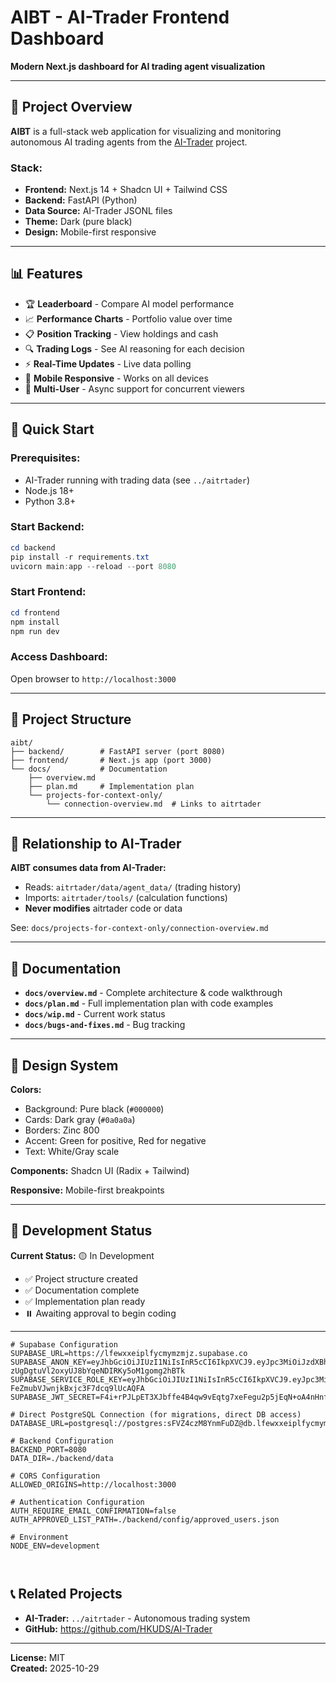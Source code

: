 # AIBT - AI-Trader Frontend Dashboard

**Modern Next.js dashboard for AI trading agent visualization**

---

## 🎯 Project Overview

**AIBT** is a full-stack web application for visualizing and monitoring autonomous AI trading agents from the [AI-Trader](../aitrtader) project.

### Stack:
- **Frontend:** Next.js 14 + Shadcn UI + Tailwind CSS
- **Backend:** FastAPI (Python)
- **Data Source:** AI-Trader JSONL files
- **Theme:** Dark (pure black)
- **Design:** Mobile-first responsive

---

## 📊 Features

- 🏆 **Leaderboard** - Compare AI model performance
- 📈 **Performance Charts** - Portfolio value over time
- 📋 **Position Tracking** - View holdings and cash
- 🔍 **Trading Logs** - See AI reasoning for each decision
- ⚡ **Real-Time Updates** - Live data polling
- 📱 **Mobile Responsive** - Works on all devices
- 👥 **Multi-User** - Async support for concurrent viewers

---

## 🚀 Quick Start

### Prerequisites:
- AI-Trader running with trading data (see `../aitrtader`)
- Node.js 18+
- Python 3.8+

### Start Backend:
```powershell
cd backend
pip install -r requirements.txt
uvicorn main:app --reload --port 8080
```

### Start Frontend:
```powershell
cd frontend
npm install
npm run dev
```

### Access Dashboard:
Open browser to `http://localhost:3000`

---

## 📁 Project Structure

```
aibt/
├── backend/        # FastAPI server (port 8080)
├── frontend/       # Next.js app (port 3000)
└── docs/           # Documentation
    ├── overview.md
    ├── plan.md     # Implementation plan
    └── projects-for-context-only/
        └── connection-overview.md  # Links to aitrtader
```

---

## 🔗 Relationship to AI-Trader

**AIBT consumes data from AI-Trader:**
- Reads: `aitrtader/data/agent_data/` (trading history)
- Imports: `aitrtader/tools/` (calculation functions)
- **Never modifies** aitrtader code or data

See: `docs/projects-for-context-only/connection-overview.md`

---

## 📖 Documentation

- **`docs/overview.md`** - Complete architecture & code walkthrough
- **`docs/plan.md`** - Full implementation plan with code examples
- **`docs/wip.md`** - Current work status
- **`docs/bugs-and-fixes.md`** - Bug tracking

---

## 🎨 Design System

**Colors:**
- Background: Pure black (`#000000`)
- Cards: Dark gray (`#0a0a0a`)
- Borders: Zinc 800
- Accent: Green for positive, Red for negative
- Text: White/Gray scale

**Components:** Shadcn UI (Radix + Tailwind)

**Responsive:** Mobile-first breakpoints

---

## 🔧 Development Status

**Current Status:** 🟡 In Development

- ✅ Project structure created
- ✅ Documentation complete
- ✅ Implementation plan ready
- ⏸️ Awaiting approval to begin coding

---

```
# Supabase Configuration
SUPABASE_URL=https://lfewxxeiplfycmymzmjz.supabase.co
SUPABASE_ANON_KEY=eyJhbGciOiJIUzI1NiIsInR5cCI6IkpXVCJ9.eyJpc3MiOiJzdXBhYmFzZSIsInJlZiI6ImxmZXd4eGVpcGxmeWNteW16bWp6Iiwicm9sZSI6ImFub24iLCJpYXQiOjE3NjE3NTAxNDUsImV4cCI6MjA3NzMyNjE0NX0.qQN-zUgDgtuVl2oxyUJ8bYqeNDIRKy5oM1gomg2hBTk
SUPABASE_SERVICE_ROLE_KEY=eyJhbGciOiJIUzI1NiIsInR5cCI6IkpXVCJ9.eyJpc3MiOiJzdXBhYmFzZSIsInJlZiI6ImxmZXd4eGVpcGxmeWNteW16bWp6Iiwicm9sZSI6InNlcnZpY2Vfcm9sZSIsImlhdCI6MTc2MTc1MDE0NSwiZXhwIjoyMDc3MzI2MTQ1fQ.vHUXUeMvNnxr-FeZmubVJwnjkBxjc3F7dcq9lUcAQFA
SUPABASE_JWT_SECRET=F4i+rPJLpET3XJbffe4B4qw9vEqtg7xeFegu2p5jEqN+oA4nHnfu8IAiNA2jvRn5/w0bQyIGr+tVD2mXH0uLIg==

# Direct PostgreSQL Connection (for migrations, direct DB access)
DATABASE_URL=postgresql://postgres:sFVZ4czM8YnmFuDZ@db.lfewxxeiplfycmymzmjz.supabase.co:5432/postgres

# Backend Configuration
BACKEND_PORT=8080
DATA_DIR=./backend/data

# CORS Configuration  
ALLOWED_ORIGINS=http://localhost:3000

# Authentication Configuration
AUTH_REQUIRE_EMAIL_CONFIRMATION=false
AUTH_APPROVED_LIST_PATH=./backend/config/approved_users.json

# Environment
NODE_ENV=development



```

## 📞 Related Projects

- **AI-Trader:** `../aitrtader` - Autonomous trading system
- **GitHub:** https://github.com/HKUDS/AI-Trader

---

**License:** MIT  
**Created:** 2025-10-29

